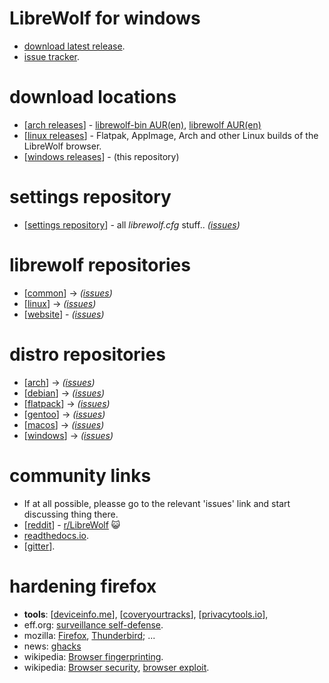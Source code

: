# LibreWolf for windows

* [download latest release](https://gitlab.com/librewolf-community/browser/windows/-/releases).
* [issue tracker](https://gitlab.com/librewolf-community/browser/windows/-/issues).

# download locations

* [[arch releases](https://gitlab.com/librewolf-community/browser/arch/-/releases)] - [librewolf-bin AUR(en)](https://aur.archlinux.org/packages/librewolf-bin/), [librewolf AUR(en)](https://aur.archlinux.org/packages/librewolf/)
* [[linux releases](https://gitlab.com/librewolf-community/browser/linux/-/releases)] - Flatpak, AppImage, Arch and other Linux builds of the LibreWolf browser.
* [[windows releases](https://gitlab.com/librewolf-community/browser/windows/-/releases)] - (this repository)

# settings repository

* [[settings repository](https://gitlab.com/librewolf-community/settings)] - all _librewolf.cfg_ stuff.. _([issues](https://gitlab.com/librewolf-community/settings/-/issues))_

# librewolf repositories

* [[common](https://gitlab.com/librewolf-community/browser/common)] -> _([issues](https://gitlab.com/librewolf-community/browser/common/-/issues))_
* [[linux](https://gitlab.com/librewolf-community/browser/linux)] -> _([issues](https://gitlab.com/librewolf-community/browser/linux/-/issues))_
* [[website](https://gitlab.com/librewolf-community/librewolf-community.gitlab.io)] - _([issues](https://gitlab.com/librewolf-community/librewolf-community.gitlab.io/-/issues))_

# distro repositories

* [[arch](https://gitlab.com/librewolf-community/browser/arch)] -> _([issues](https://gitlab.com/librewolf-community/browser/arch/-/issues))_
* [[debian](https://gitlab.com/librewolf-community/browser/debian)] -> _([issues](https://gitlab.com/librewolf-community/browser/debian/-/issues))_
* [[flatpack](https://gitlab.com/librewolf-community/browser/flatpak)] -> _([issues](https://gitlab.com/librewolf-community/browser/flatpak/-/issues))_
* [[gentoo](https://gitlab.com/librewolf-community/browser/gentoo)] -> _([issues](https://gitlab.com/librewolf-community/browser/gentoo/-/issues))_
* [[macos](https://gitlab.com/librewolf-community/browser/macos)] -> _([issues](https://gitlab.com/librewolf-community/browser/macos/-/issues))_
* [[windows](https://gitlab.com/librewolf-community/browser/windows)] -> _([issues](https://gitlab.com/librewolf-community/browser/windows/-/issues))_

# community links

* If at all possible, pleasse go to the relevant 'issues' link and start discussing thing there.
* [[reddit](https://www.reddit.com/r/LibreWolf/)] - [r/LibreWolf](https://www.reddit.com/r/LibreWolf/) 😺
* [readthedocs.io](https://librewolf.readthedocs.io/en/latest/).
* [[gitter](https://gitter.im/librewolf-community/librewolf)].

# hardening firefox

* **tools**: [[deviceinfo.me](https://www.deviceinfo.me/)], [[coveryourtracks](https://coveryourtracks.eff.org/learn)], [[privacytools.io](https://privacytools.io/)], 
* eff.org: [surveillance self-defense](https://ssd.eff.org/en).
* mozilla: [Firefox](https://www.mozilla.org/en-US/firefox/new/), [Thunderbird](https://www.thunderbird.net/en-US/); ...
* news: [ghacks](https://www.ghacks.net/)
* wikipedia: [Browser fingerprinting](https://en.wikipedia.org/wiki/Device_fingerprint).
* wikipedia: [Browser security](https://en.wikipedia.org/wiki/Browser_security), [browser exploit](https://en.wikipedia.org/wiki/Browser_exploit).

